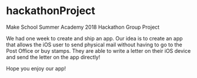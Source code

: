 # hackathonProject
Make School Summer Academy 2018 Hackathon Group Project

We had one week to create and ship an app. Our idea is to create an app that allows the iOS user to send physical mail without having to go to the Post Office or buy stamps. They are able to write a letter on their iOS device and send the letter on the app directly!

Hope you enjoy our app! 
